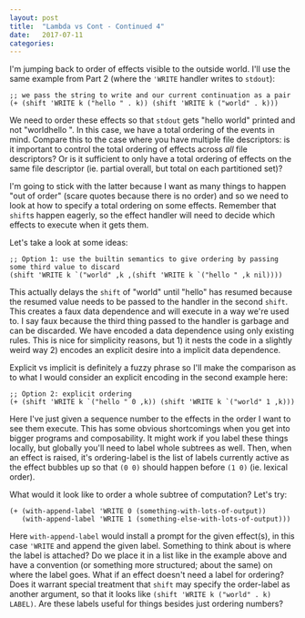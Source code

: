 ```yaml
---
layout: post
title:  "Lambda vs Cont - Continued 4"
date:   2017-07-11
categories:
---
```


I'm jumping back to order of effects visible to the outside world. I'll use the same example from Part 2 (where the `'WRITE` handler writes to `stdout`):

```
;; we pass the string to write and our current continuation as a pair
(+ (shift 'WRITE k ("hello " . k)) (shift 'WRITE k ("world" . k)))
```

We need to order these effects so that `stdout` gets "hello world" printed and not "worldhello ". In this case, we have a total ordering of the events in mind. Compare this to the case where you have multiple file descriptors: is it important to control the total ordering of effects across *all* file descriptors? Or is it sufficient to only have a total ordering of effects on the same file descriptor (ie. partial overall, but total on each partitioned set)?

I'm going to stick with the latter because I want as many things to happen "out of order" (scare quotes because there is no order) and so we need to look at how to specify a total ordering on some effects. Remember that `shift`s happen eagerly, so the effect handler will need to decide which effects to execute when it gets them.

Let's take a look at some ideas:

```
;; Option 1: use the builtin semantics to give ordering by passing some third value to discard
(shift 'WRITE k `("world" ,k ,(shift 'WRITE k `("hello " ,k nil))))
```

This actually delays the `shift` of "world" until "hello" has resumed because the resumed value needs to be passed to the handler in the second `shift`. This creates a faux data dependence and will execute in a way we're used to. I say faux because the third thing passed to the handler is garbage and can be discarded. We have encoded a data dependence using only existing rules. This is nice for simplicity reasons, but 1) it nests the code in a slightly weird way 2) encodes an explicit desire into a implicit data dependence.

Explicit vs implicit is definitely a fuzzy phrase so I'll make the comparison as to what I would consider an explicit encoding in the second example here:

```
;; Option 2: explicit ordering
(+ (shift 'WRITE k `("hello " 0 ,k)) (shift 'WRITE k `("world" 1 ,k)))
```

Here I've just given a sequence number to the effects in the order I want to see them execute. This has some obvious shortcomings when you get into bigger programs and composability. It might work if you label these things locally, but globally you'll need to label whole subtrees as well. Then, when an effect is raised, it's ordering-label is the list of labels currently active as the effect bubbles up so that `(0 0)` should happen before `(1 0)` (ie. lexical order).

What would it look like to order a whole subtree of computation? Let's try:

```
(+ (with-append-label 'WRITE 0 (something-with-lots-of-output))
   (with-append-label 'WRITE 1 (something-else-with-lots-of-output)))
```

Here `with-append-label` would install a prompt for the given effect(s), in this case `'WRITE` and append the given label. Something to think about is where the label is attached? Do we place it in a list like in the example above and have a convention (or something more structured; about the same) on where the label goes. What if an effect doesn't need a label for ordering? Does it warrant special treatment that `shift` may specify the order-label as another argument, so that it looks like `(shift 'WRITE k ("world" . k) LABEL)`. Are these labels useful for things besides just ordering numbers?

